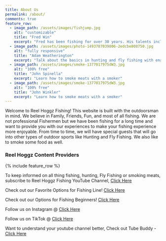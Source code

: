 ```yaml
---
title: About Us
permalink: /about/
comments: true
feature_row:
  - image_path: /assets/images/fishjump.jpg
    alt: "customizable"
    title: "Fred Win"
    excerpt: "Fred has been fishing for over 30 years. His talents include fishing guide, knots, rods/reels and river fishing"    
  - image_path: /assets/images/photo-1493787039806-2edcbe808750.jpg
    alt: "fully responsive"
    title: "Adam Weatherington"
    excerpt: "Talk about the basics in hunting and fly fishing with enaging videos and posts"    
  - image_path: /assets/images/smoke-1377017975dW3.jpg
    alt: "100% free"
    title: "John Spinella"
    excerpt: "Learn how to smoke meats with a smoker"     
  - image_path: /assets/images/smoke-1377017975dW3.jpg
    alt: "100% free"
    title: "John Winkler"
    excerpt: "Learn how to smoke meats with a smoker"        
---
```


<div class="row justify-content-between">
<div class="col-md-8 pr-5">

<p>Welcome to Reel Hoggz Fishing! This website is built with the outdoorsman in mind. We believe in Family, Friends, Fun, and most of all fishing. We are not professional Fishermen but we have been fishing for a long time and want to provide you with our experiences to make your fishing experience more enjoyable. From time to time, we will have special guests that will go into other types of outdoor sports like Hunting and Fly Fishing. We also like to smoke some food as well. </p>

</div>

<div class="row justify-content-between">
<div class="col-md-8 pr-5">

<h3>Reel Hoggz Content Providers</h3>

<p>{% include feature_row %}</p>

</div>

<div class="col-md-4">

<div class="sticky-top sticky-top-80">
<p>To keep informed on all thing fishing, hunting, Fly Fishing or smoking meats, subscribe to Reel Hoggz Fishing YouTube Channel, <a target="_blank" href="ttps://www.youtube.com/embed/kqFTDsK3Ymw">Click Here<i class="fab fa-youtube"></i></a></p>

<p>Check out our Favorite Options for Fishing Line!
<a target="_blank" href="https://kit.co/jrspinella/fishing-line-kit">Click Here<i class="fab fa-github"></i></a></p>

<p>Check out our Options for Fishing Beginners!
<a target="_blank" href="https://kit.co/jrspinella/fishing-rod-kit">Click Here<i class="fab fa-github">
</i></a></p>

<p>Follow us on Instagram @ <a target="_blank" href="https://www.instagram.com/reelhoggzfishing/">Click Here<i class="fab fa-instagram"></i></a></p>

<p>Follow us on TikTok @ <a target="_blank" href="https://www.tiktok.com/@reelhoggzfishing?lang=en">Click Here<i class="fab fa-tiktok"></i></a></p>

<p>Want to understand your youtube channel better, Check out Tube Buddy - <a target="_blank" href="https://www.tubebuddy.com/reelhoggzfishing](https://www.tubebuddy.com/reelhoggzfishing">Click Here<i class="fab fa-web"></i></a></p>

</div>
</div>
</div>